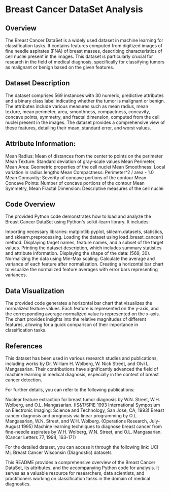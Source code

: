 <h1>Breast Cancer DataSet Analysis </h1>

<h2>Overview</h2>

The Breast Cancer DataSet is a widely used dataset in machine learning for classification tasks. It contains features computed from digitized images of fine needle aspirates (FNA) of breast masses, describing characteristics of cell nuclei present in the images. This dataset is particularly crucial for research in the field of medical diagnosis, specifically for classifying tumors as malignant or benign based on the given features.

<h2>Dataset Description</h2>

The dataset comprises 569 instances with 30 numeric, predictive attributes and a binary class label indicating whether the tumor is malignant or benign. The attributes include various measures such as mean radius, mean texture, mean perimeter, area, smoothness, compactness, concavity, concave points, symmetry, and fractal dimension, computed from the cell nuclei present in the images. The dataset provides a comprehensive view of these features, detailing their mean, standard error, and worst values.

<h2>Attribute Information:</h2>

Mean Radius: Mean of distances from the center to points on the perimeter Mean Texture: Standard deviation of gray-scale values Mean Perimeter, Mean Area: Geometric properties of the cell nuclei Mean Smoothness: Local variation in radius lengths Mean Compactness: Perimeter^2 / area - 1.0 Mean Concavity: Severity of concave portions of the contour Mean Concave Points: Number of concave portions of the contour Mean Symmetry, Mean Fractal Dimension: Descriptive measures of the cell nuclei

<h2>Code Overview</h2>

The provided Python code demonstrates how to load and analyze the Breast Cancer DataSet using Python's scikit-learn library. It includes:

Importing necessary libraries: matplotlib.pyplot, sklearn.datasets, statistics, and sklearn.preprocessing.
Loading the dataset using load_breast_cancer() method.
Displaying target names, feature names, and a subset of the target values.
Printing the dataset description, which includes summary statistics and attribute information.
Displaying the shape of the data: (569, 30).
Normalizing the data using Min-Max scaling.
Calculate the average and variance of each feature after normalization.
Creating a horizontal bar chart to visualize the normalized feature averages with error bars representing variances.


<h2>Data Visualization</h2>

The provided code generates a horizontal bar chart that visualizes the normalized feature values. Each feature is represented on the y-axis, and the corresponding average normalized value is represented on the x-axis. The chart provides insights into the relative magnitudes of different features, allowing for a quick comparison of their importance in classification tasks.

<h2>References</h2>

This dataset has been used in various research studies and publications, including works by Dr. William H. Wolberg, W. Nick Street, and Olvi L. Mangasarian. Their contributions have significantly advanced the field of machine learning in medical diagnosis, especially in the context of breast cancer detection.

For further details, you can refer to the following publications:

Nuclear feature extraction for breast tumor diagnosis by W.N. Street, W.H. Wolberg, and O.L. Mangasarian. (IS&T/SPIE 1993 International Symposium on Electronic Imaging: Science and Technology, San Jose, CA, 1993) Breast cancer diagnosis and prognosis via linear programming by O.L. Mangasarian, W.N. Street, and W.H. Wolberg. (Operations Research, July-August 1995) Machine learning techniques to diagnose breast cancer from fine-needle aspirates by W.H. Wolberg, W.N. Street, and O.L. Mangasarian. (Cancer Letters 77, 1994, 163-171)

For the detailed dataset, you can access it through the following link: UCI ML Breast Cancer Wisconsin (Diagnostic) datasets

This README provides a comprehensive overview of the Breast Cancer DataSet, its attributes, and the accompanying Python code for analysis. It serves as a valuable resource for researchers, data scientists, and practitioners working on classification tasks in the domain of medical diagnostics.
